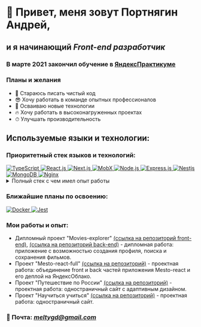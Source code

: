 # 👋 Привет, меня зовут Портнягин Андрей,
## и я начинающий *Front-end разработчик*
### В марте 2021 закончил обучение в [ЯндексПрактикуме](https://praktikum.yandex.ru/profile/web/)

### Планы и желания
+ 🧼 Стараюсь писать чистый код
+ 😎 Хочу работать в команде опытных профессионалов
+ 🚀 Осваиваю новые технологии
+ 🔥 Хочу работать в высоконагруженных проектах
+ ⏱ Улучшать производительность
## Используемые языки и технологии: 
### Приоритетный стек языков и технологий:
<a href="https://ru.wikipedia.org/wiki/TypeScript" rel="noreferrer" target="_blank">
  <img src="https://img.shields.io/badge/-TypeScript-0d1117?style=for-the-badge&logo=TypeScript" title="Ссылка wiki" alt="TypeScript">
</a>
<a href="https://ru.reactjs.org/" rel="noreferrer" target="_blank">
  <img src="https://img.shields.io/badge/-React.js-0d1117?style=for-the-badge&logo=React" title="Ссылка на страницу фреймворка" alt="React.js">
</a>
<a href="https://ru.wikipedia.org/wiki/Next.js" rel="noreferrer" target="_blank">
  <img src="https://img.shields.io/badge/-Next.js-0d1117?style=for-the-badge&logo=next-dot-js" title="Ссылка на wiki" alt="Next.js">
</a>
<a href="https://mobx.js.org/README.html" rel="noreferrer" target="_blank">
  <img src="https://img.shields.io/badge/-MobX-0d1117?style=for-the-badge&logo=mobx" title="Ссылка на страницу стейт менеджмента" alt="MobX">
</a>
<a href="https://ru.wikipedia.org/wiki/Node.js" rel="noreferrer" target="_blank">
  <img src="https://img.shields.io/badge/-Node.js-0d1117?style=for-the-badge&logo=node.js" title="Ссылка на wiki" alt="Node.js">
</a>
<a href="https://ru.wikipedia.org/wiki/Express.js" rel="noreferrer" target="_blank">
  <img src="https://img.shields.io/badge/-Express.js-0d1117?style=for-the-badge&logo=express" title="Ссылка на wiki" alt="Express.js">
</a>
<a href="https://nestjs.com/" rel="noreferrer" target="_blank">
  <img src="https://img.shields.io/badge/-Nestjs-0d1117?style=for-the-badge&logo=nestjs" title="Ссылка на страницу фреймворка" alt="Nestjs">
</a>
<a href="https://ru.wikipedia.org/wiki/MongoDB" rel="noreferrer" target="_blank">
  <img src="https://img.shields.io/badge/-MongoDB-0d1117?style=for-the-badge&logo=mongodb" title="Ссылка на wiki" alt="MongoDB">
</a>
<a href="https://ru.wikipedia.org/wiki/Nginx" rel="noreferrer" target="_blank">
  <img src="https://img.shields.io/badge/-Nginx-0d1117?style=for-the-badge&logo=nginx" title="Ссылка на wiki" alt="Nginx">
</a>

<details>
  <summary>Полный стек с чем имел опыт работы</summary>

<a href="https://ru.wikipedia.org/wiki/HTML5/" rel="noreferrer" target="_blank">
  <img src="https://img.shields.io/badge/-html5-0d1117?style=for-the-badge&logo=html5" title="Ссылка на wiki" alt="HTML5">
</a>
<a href="https://ru.wikipedia.org/wiki/CSS" rel="noreferrer" target="_blank">
  <img src="https://img.shields.io/badge/-CSS-0d1117?style=for-the-badge&logo=css3" title="Ссылка на wiki" alt="CSS3">
</a>
<a href="https://ru.wikipedia.org/wiki/Sass" rel="noreferrer" target="_blank">
  <img src="https://img.shields.io/badge/-SASS-0d1117?style=for-the-badge&logo=sass" title="Ссылка на wiki" alt="SASS">
</a>
<a href="https://ru.wikipedia.org/wiki/JavaScript" rel="noreferrer" target="_blank">
  <img src="https://img.shields.io/badge/-Javascript-0d1117?style=for-the-badge&logo=Javascript" title="Ссылка на wiki" alt="Javascript">
</a>
<a href="https://ru.wikipedia.org/wiki/Redux" rel="noreferrer" target="_blank">
  <img src="https://img.shields.io/badge/-Redux.js-0d1117?style=for-the-badge&logo=Redux" title="Ссылка на wiki" alt="Redux.js">
</a>
<a href="https://ru.wikipedia.org/wiki/Vue.js" rel="noreferrer" target="_blank">
  <img src="https://img.shields.io/badge/-Vue.js-0d1117?style=for-the-badge&logo=vue-dot-js" title="Ссылка на wiki" alt="Vue.js">
</a>
<a href="https://ru.nuxtjs.org/" rel="noreferrer" target="_blank">
  <img src="https://img.shields.io/badge/-Nuxt.js-0d1117?style=for-the-badge&logo=Nuxt-dot-js" title="Ссылка на страницу фреймворка" alt="Nuxt.js">
</a>
<a href="https://ru.wikipedia.org/wiki/Webpack" rel="noreferrer" target="_blank">
  <img src="https://img.shields.io/badge/-Webpack-0d1117?style=for-the-badge&logo=Webpack" title="Ссылка на wiki" alt="Webpack">
</a>
<a href="https://graphql.org/" rel="noreferrer" target="_blank">
  <img src="https://img.shields.io/badge/-GrapgQL-0d1117?style=for-the-badge&logo=graphql" title="Ссылка на компонент" alt="GraphQL">
</a>

</details>

### Ближайшие планы по освоению:

<a href="https://ru.wikipedia.org/wiki/Docker" rel="noreferrer" target="_blank">
  <img src="https://img.shields.io/badge/-Docker-0d1117?style=for-the-badge&logo=docker" title="Ссылка на wiki" alt="Docker">
</a>
<a href="https://jestjs.io/ru/" rel="noreferrer" target="_blank">
  <img src="https://img.shields.io/badge/-Jest-0d1117?style=for-the-badge&logo=Jest" title="Ссылка на страницу фреймворка" alt="Jest">
</a>

### Мои работы и опыт:

* Дипломный проект "Movies-explorer" [(ссылка на репозиторий front-end)](https://github.com/MeltyWD/movies-explorer-frontend), [(ссылка на репозиторий back-end)](https://github.com/MeltyWD/movies-explorer-api) - дипломная работа: приложение с возможностью создания профиля, поиска и сохранения фильмов.
* Проект "Mesto-react-full" [(ссылка на репозиторий)](https://github.com/MeltyWD/react-mesto-api-full) - проектная работа: объединение front и back частей приложения Mesto-react и его деплой на ЯндексОблако.
* Проект "Путешествие по России" [(ссылка на репозиторий)](https://github.com/MeltyWD/russian-travel) - проектная работа: одностраничный сайт с адаптивным дизайном.
* Проект "Научиться учиться" [(ссылка на репозиторий)](https://github.com/MeltyWD/how-to-learn) - проектная работа: одностраничный сайт.

### 📧 Почта: *meltygd@gmail.com*
